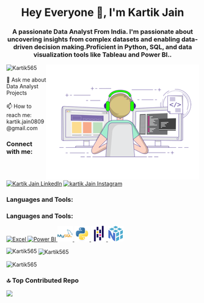 <h1 align="center">Hey Everyone 👋, I'm Kartik Jain</h1> <div align="center"> </div> <h3 align="center">A passionate Data Analyst From India. I'm passionate about uncovering insights from complex datasets and enabling data-driven decision making.Proficient in Python, SQL, and data visualization tools like Tableau and Power BI..</h3> <img align="right" alt="Coding" width="400" src="https://raw.githubusercontent.com/devSouvik/devSouvik/master/gif3.gif"> <p align="left"> <img src="https://komarev.com/ghpvc/?username=Kartik565&label=Profile%20views&color=0e75b6&style=flat" alt="Kartik565" /> </p>
💬 Ask me about Data Analyst Projects
<br><br>
📫 How to reach me: kartik.jain0809@gmail.com

<h3 align="left">Connect with me:</h3> <p align="left"> <a href="https://www.linkedin.com/in/kartik-jain-7449b0251/" target="blank"><img align="center" src="https://raw.githubusercontent.com/rahuldkjain/github-profile-readme-generator/master/src/images/icons/Social/linked-in-alt.svg" alt="Kartik Jain LinkedIn" height="30" width="40" /></a> <a href="https://www.instagram.com/k_jain19/?hl=en" target="blank"><img align="center" src="https://raw.githubusercontent.com/rahuldkjain/github-profile-readme-generator/master/src/images/icons/Social/instagram.svg" alt="kartik Jain Instagram" height="30" width="40" /></a> </p>
<h3 align="left">Languages and Tools:</h3> <h3 align="left">Languages and Tools:</h3>
<p align="left"> 
    <!-- Excel -->
    <a href="https://www.microsoft.com/microsoft-365/excel" target="_blank" rel="noreferrer">
      <img src="https://img.icons8.com/color/48/microsoft-excel-2019--v1.png" alt="Excel" width="40" height="40"/>
    </a>
    <a href="https://powerbi.microsoft.com/" target="_blank" rel="noreferrer">
      <img src="https://upload.wikimedia.org/wikipedia/commons/c/cf/New_Power_BI_Logo.svg" alt="Power BI" width="40" height="40"/>
    </a>
    <a href="https://www.mysql.com/" target="_blank" rel="noreferrer">
        <img src="https://raw.githubusercontent.com/devicons/devicon/master/icons/mysql/mysql-original-wordmark.svg" alt="MySQL" width="40" height="40"/>
    </a>
    <a href="https://www.python.org/" target="_blank" rel="noreferrer">
        <img src="https://raw.githubusercontent.com/devicons/devicon/master/icons/python/python-original.svg" alt="Python" width="40" height="40"/>
    </a>
    <a href="https://pandas.pydata.org/" target="_blank" rel="noreferrer">
      <img src="https://raw.githubusercontent.com/devicons/devicon/master/icons/pandas/pandas-original.svg" alt="Pandas" width="40" height="40"/>
    </a>
    <a href="https://numpy.org/" target="_blank" rel="noreferrer">
  <img src="https://raw.githubusercontent.com/devicons/devicon/master/icons/numpy/numpy-original.svg" alt="NumPy" width="40" height="40"/>
    </a>
    
    
   
</p> <p><img align="left" src="https://github-readme-stats.vercel.app/api/top-langs?username=Kartik565&show_icons=true&locale=en&layout=compact" alt="Kartik565" /></p> <p>&nbsp;<img align="center" src="https://github-readme-stats.vercel.app/api?username=Kartik565&show_icons=true&locale=en" alt="Kartik565" /></p> <p><img align="center" src="https://github-readme-streak-stats.herokuapp.com/?user=Kartik565&" alt="Kartik565" /></p>

### 🔝 Top Contributed Repo
![](https://github-contributor-stats.vercel.app/api?username=Kartik565&limit=5&theme=flat&combine_all_yearly_contributions=true)
